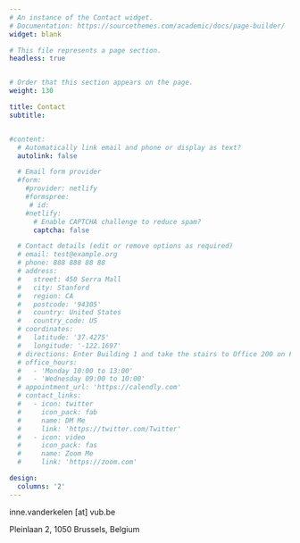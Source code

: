 ```yaml
---
# An instance of the Contact widget.
# Documentation: https://sourcethemes.com/academic/docs/page-builder/
widget: blank

# This file represents a page section.
headless: true


# Order that this section appears on the page.
weight: 130

title: Contact
subtitle:


#content:
  # Automatically link email and phone or display as text?
  autolink: false

  # Email form provider
  #form:
    #provider: netlify
    #formspree:
     # id:
    #netlify:
      # Enable CAPTCHA challenge to reduce spam?
      captcha: false

  # Contact details (edit or remove options as required)
  # email: test@example.org
  # phone: 888 888 88 88
  # address:
  #   street: 450 Serra Mall
  #   city: Stanford
  #   region: CA
  #   postcode: '94305'
  #   country: United States
  #   country_code: US
  # coordinates:
  #   latitude: '37.4275'
  #   longitude: '-122.1697'
  # directions: Enter Building 1 and take the stairs to Office 200 on Floor 2
  # office_hours:
  #   - 'Monday 10:00 to 13:00'
  #   - 'Wednesday 09:00 to 10:00'
  # appointment_url: 'https://calendly.com'
  # contact_links:
  #   - icon: twitter
  #     icon_pack: fab
  #     name: DM Me
  #     link: 'https://twitter.com/Twitter'
  #   - icon: video
  #     icon_pack: fas
  #     name: Zoom Me
  #     link: 'https://zoom.com'

design:
  columns: '2'
---
```

inne.vanderkelen [at] vub.be

Pleinlaan 2, 
1050 Brussels, 
Belgium

<!-- a class="twitter-timeline" data-width="400" data-height="500" data-theme="light" href="https://twitter.com/ivanderkelen?ref_src=twsrc%5Etfw">Tweets by ivanderkelen</a> <script async src="https://platform.twitter.com/widgets.js" charset="utf-8"></script -->
